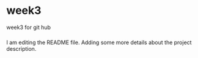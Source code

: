# week3
week3 for git hub
#####
I am editing the README file. Adding some more details about the project description.
